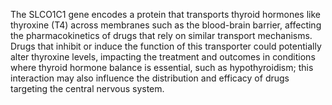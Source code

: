 The SLCO1C1 gene encodes a protein that transports thyroid hormones like thyroxine (T4) across membranes such as the blood-brain barrier, affecting the pharmacokinetics of drugs that rely on similar transport mechanisms. Drugs that inhibit or induce the function of this transporter could potentially alter thyroxine levels, impacting the treatment and outcomes in conditions where thyroid hormone balance is essential, such as hypothyroidism; this interaction may also influence the distribution and efficacy of drugs targeting the central nervous system.